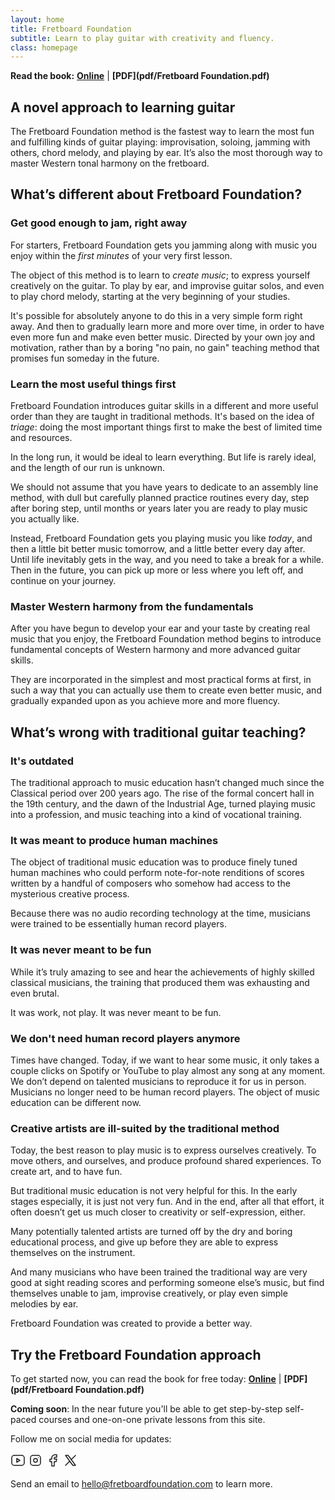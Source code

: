 ```yaml
---
layout: home
title: Fretboard Foundation
subtitle: Learn to play guitar with creativity and fluency.
class: homepage
---
```


**Read the book:**
**[Online](book.html)**
|
**[PDF](pdf/Fretboard Foundation.pdf)**

## A novel approach to learning guitar

The Fretboard Foundation method is the fastest way to learn the most fun and fulfilling kinds of guitar playing: improvisation, soloing, jamming with others, chord melody, and playing by ear. It’s also the most thorough way to master Western tonal harmony on the fretboard.

## What’s different about Fretboard Foundation?

### Get good enough to jam, right away

For starters, Fretboard Foundation gets you jamming along with music you enjoy within the _first minutes_ of your very first lesson.

The object of this method is to learn to _create music_;
to express yourself creatively on the guitar.
To play by ear, and improvise guitar solos, and even to play chord melody, starting at the very beginning of your studies.

It's possible for absolutely anyone to do this in a very simple form right away.
And then to gradually learn more and more over time, in order to have even more fun and make even better music.
Directed by your own joy and motivation,
rather than by a boring "no pain, no gain" teaching method that promises fun someday in the future.

### Learn the most useful things first

Fretboard Foundation introduces guitar skills in a different and more useful order than they are taught in traditional methods.
It's based on the idea of _triage_: doing the most important things first to make the best of limited time and resources.

In the long run, it would be ideal to learn everything. But life is rarely ideal, and the length of our run is unknown.

We should not assume that you have years to dedicate to an assembly line method, with dull but carefully planned practice routines every day, step after boring step, until months or years later you are ready to play music you actually like.

Instead, Fretboard Foundation gets you playing music you like _today_, and then a little bit better music tomorrow, and a little better every day after.
Until life inevitably gets in the way, and you need to take a break for a while.
Then in the future, you can pick up more or less where you left off, and continue on your journey.

### Master Western harmony from the fundamentals

After you have begun to develop your ear and your taste by creating real music that you enjoy,
the Fretboard Foundation method begins to introduce fundamental concepts of Western harmony and more advanced guitar skills.

They are incorporated in the simplest and most practical forms at first,
in such a way that you can actually use them to create even better music,
and gradually expanded upon as you achieve more and more fluency.

## What’s wrong with traditional guitar teaching?

### It's outdated

The traditional approach to music education hasn’t changed much since the Classical period over 200 years ago. The rise of the formal concert hall in the 19th century, and the dawn of the Industrial Age, turned playing music into a profession, and music teaching into a kind of vocational training. 

### It was meant to produce human machines

The object of traditional music education was to produce finely tuned human machines who could perform note-for-note renditions of scores written by a handful of composers who somehow had access to the mysterious creative process. 

Because there was no audio recording technology at the time, musicians were trained to be essentially human record players. 

### It was never meant to be fun

While it’s truly amazing to see and hear the achievements of highly skilled classical musicians, the training that produced them was exhausting and even brutal. 

It was work, not play. It was never meant to be fun.

### We don't need human record players anymore

Times have changed. Today, if we want to hear some music, it only takes a couple clicks on Spotify or YouTube to play almost any song at any moment. We don’t depend on talented musicians to reproduce it for us in person. Musicians no longer need to be human record players. The object of music education can be different now.

### Creative artists are  ill-suited by the traditional method

Today, the best reason to play music is to express ourselves creatively. To move others, and ourselves, and produce profound shared experiences. To create art, and to have fun.

But traditional music education is not very helpful for this. In the early stages especially, it is just not very fun. And in the end, after all that effort, it often doesn’t get us much closer to creativity or self-expression, either. 

Many potentially talented artists are turned off by the dry and boring educational process, and give up before they are able to express themselves on the instrument. 

And many musicians who have been trained the traditional way are very good at sight reading scores and performing someone else’s music, but find themselves unable to jam, improvise creatively, or play even simple melodies by ear.

Fretboard Foundation was created to provide a better way.

## Try the Fretboard Foundation approach

To get started now, you can read the book for free today:
**[Online](book.html)**
|
**[PDF](pdf/Fretboard Foundation.pdf)**

**Coming soon**: In the near future you'll be able to get step-by-step self-paced courses and one-on-one private lessons from this site.

Follow me on social media for updates:
<div style="margin-bottom: 5px; margin-left: 0;">
<a href="https://www.youtube.com/@FretboardFoundation" title="YouTube" target="_blank" rel="noreferrer"><svg xmlns="http://www.w3.org/2000/svg" class="icon icon-tabler icon-tabler-brand-youtube" width="24" height="24" viewBox="0 0 24 24" stroke-width="1.5" stroke="currentColor" fill="none" stroke-linecap="round" stroke-linejoin="round"><path stroke="none" d="M0 0h24v24H0z" fill="none"/><path d="M2 8a4 4 0 0 1 4 -4h12a4 4 0 0 1 4 4v8a4 4 0 0 1 -4 4h-12a4 4 0 0 1 -4 -4v-8z" /><path d="M10 9l5 3l-5 3z" /></svg></a>
<a href="https://www.instagram.com/fretboardfoundation/" title="Instagram" target="_blank" rel="noreferrer"><svg xmlns="http://www.w3.org/2000/svg" class="icon icon-tabler icon-tabler-brand-instagram" width="24" height="24" viewBox="0 0 24 24" stroke-width="1.5" stroke="currentColor" fill="none" stroke-linecap="round" stroke-linejoin="round"><path stroke="none" d="M0 0h24v24H0z" fill="none"/><path d="M4 4m0 4a4 4 0 0 1 4 -4h8a4 4 0 0 1 4 4v8a4 4 0 0 1 -4 4h-8a4 4 0 0 1 -4 -4z" /><path d="M12 12m-3 0a3 3 0 1 0 6 0a3 3 0 1 0 -6 0" /><path d="M16.5 7.5l0 .01" /></svg></a>
<a href="https://www.facebook.com/fretboardfoundation/" title="Facebook" target="_blank" rel="noreferrer"><svg xmlns="http://www.w3.org/2000/svg" class="icon icon-tabler icon-tabler-brand-facebook" width="24" height="24" viewBox="0 0 24 24" stroke-width="1.5" stroke="currentColor" fill="none" stroke-linecap="round" stroke-linejoin="round"><path stroke="none" d="M0 0h24v24H0z" fill="none"/><path d="M7 10v4h3v7h4v-7h3l1 -4h-4v-2a1 1 0 0 1 1 -1h3v-4h-3a5 5 0 0 0 -5 5v2h-3" /></svg></a>
<a href="https://x.com/fretboardfound" title="X / Twitter" target="_blank" rel="noreferrer"><svg xmlns="http://www.w3.org/2000/svg" class="icon icon-tabler icon-tabler-brand-x" width="24" height="24" viewBox="0 0 24 24" stroke-width="1.5" stroke="currentColor" fill="none" stroke-linecap="round" stroke-linejoin="round"><path stroke="none" d="M0 0h24v24H0z" fill="none"/><path d="M4 4l11.733 16h4.267l-11.733 -16z" /><path d="M4 20l6.768 -6.768m2.46 -2.46l6.772 -6.772" /></svg></a>
</div>

Send an email to [hello@fretboardfoundation.com](mailto:hello@fretboardfoundation.com) to learn more.
